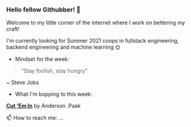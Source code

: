 ### Hello fellow Githubber! 👋
Welcome to my little corner of the internet where I work on bettering my craft! 

I'm currently looking for Summer 2021 coops in fullstack engineering, backend engineering and machine learning 🌞


- Mindset for the week:

>"Stay foolish, stay hungry"

~ Steve Jobs

- What I'm bopping to this week:

[**Cut 'Em In**](https://open.spotify.com/track/1Y1pwv97zAFL5LM2ncjSi4?si=p3FCeDGqQcGug8B6CW-Pjw) by Anderson .Paak 


📫 How to reach me: ...




